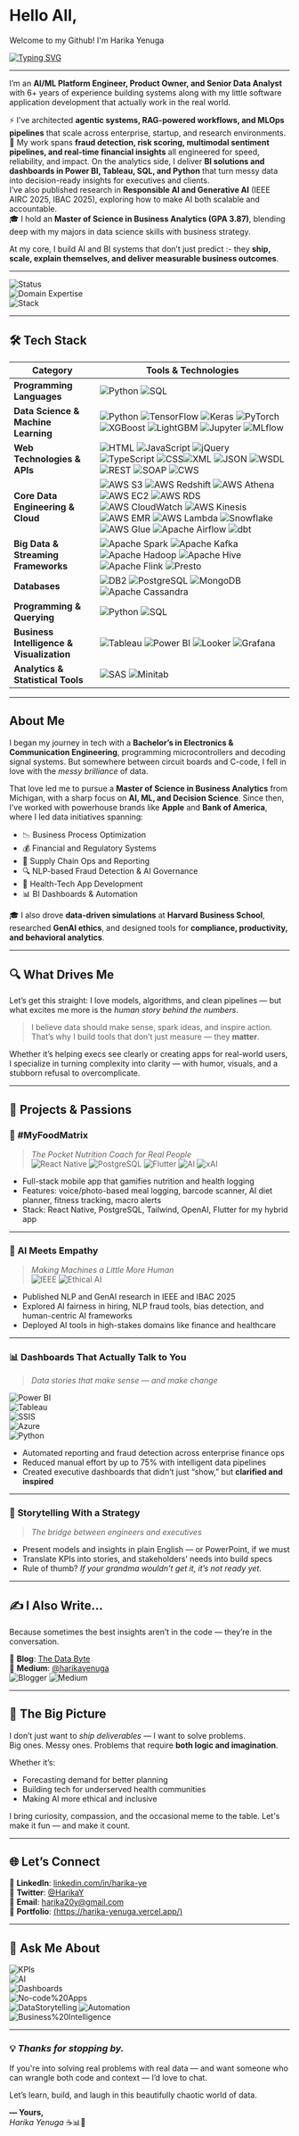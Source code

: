 # Hello All, 

Welcome to my Github! I'm Harika Yenuga  

[![Typing SVG](https://readme-typing-svg.demolab.com?font=Fira+Code&duration=1500&pause=600&width=700&lines=AI%2FML+Platform+Engineer;Data+Product+Owner;Agentic+Systems+Architect;RAG+%26+LLM+Workflow+Builder;MLOps+Pipeline+Engineer;Senior+%26+Data+Analyst+Specialist;BI+%26+Data+Storytelling+Pro)](https://git.io/typing-svg)

---

I’m an **AI/ML Platform Engineer, Product Owner, and Senior Data Analyst** with 6+ years of experience building systems along with my little software application development that actually work in the real world.  

⚡ I’ve architected **agentic systems, RAG-powered workflows, and MLOps pipelines** that scale across enterprise, startup, and research environments.  
🤖 My work spans **fraud detection, risk scoring, multimodal sentiment pipelines, and real-time financial insights** all engineered for speed, reliability, and impact.   On the analytics side, I deliver **BI solutions and dashboards in Power BI, Tableau, SQL, and Python** that turn messy data into decision-ready insights for executives and clients.  
   I’ve also published research in **Responsible AI and Generative AI** (IEEE AIRC 2025, IBAC 2025), exploring how to make AI both scalable and accountable.  
🎓 I hold an **Master of Science in Business Analytics (GPA 3.87)**, blending deep with my majors in data science skills with business strategy.  

At my core, I build AI and BI systems that don’t just predict :- they **ship, scale, explain themselves, and deliver measurable business outcomes**.  


---


![Status](https://img.shields.io/badge/Status-Actively%20Exploring%20Cool%20Problems-brightgreen)  
![Domain Expertise](https://img.shields.io/badge/Domains-Finance%2C%20Healthcare%2C%20Supply%20Chain-blue)  
![Stack](https://img.shields.io/badge/Stack-Python%2C%20SQL%2C%20PowerBI%2C%20Azure%2C%20React%20Native-yellow)

---

## 🛠️ Tech Stack

| **Category**                 | **Tools & Technologies** |
|-----------------------------|---------------------------|
| **Programming Languages**   | ![Python](https://img.shields.io/badge/-Python-3776AB?style=flat-square&logo=python&logoColor=white) ![SQL](https://img.shields.io/badge/-SQL-003B57?style=flat-square)
| **Data Science & Machine Learning** | ![Python](https://img.shields.io/badge/-Python-3776AB?style=flat-square&logo=python&logoColor=white) ![TensorFlow](https://img.shields.io/badge/-TensorFlow-FF6F00?style=flat-square&logo=tensorflow&logoColor=white) ![Keras](https://img.shields.io/badge/-Keras-D00000?style=flat-square&logo=keras&logoColor=white) ![PyTorch](https://img.shields.io/badge/-PyTorch-EE4C2C?style=flat-square&logo=pytorch&logoColor=white) ![XGBoost](https://img.shields.io/badge/-XGBoost-FF9900?style=flat-square) ![LightGBM](https://img.shields.io/badge/-LightGBM-00BFFF?style=flat-square) ![Jupyter](https://img.shields.io/badge/-Jupyter-F37626?style=flat-square&logo=jupyter&logoColor=white) ![MLflow](https://img.shields.io/badge/-MLflow-13AA52?style=flat-square) |
| **Web Technologies & APIs** | ![HTML](https://img.shields.io/badge/-HTML5-E34F26?style=flat-square&logo=html5&logoColor=white) ![JavaScript](https://img.shields.io/badge/-JavaScript-F7DF1E?style=flat-square&logo=javascript&logoColor=black) ![jQuery](https://img.shields.io/badge/-jQuery-0769AD?style=flat-square&logo=jquery&logoColor=white) ![TypeScript](https://img.shields.io/badge/-TypeScript-3178C6?style=flat-square&logo=typescript&logoColor=white) ![CSS](https://img.shields.io/badge/-CSS3-1572B6?style=flat-square&logo=css3&logoColor=white)![XML](https://img.shields.io/badge/-XML-8A2BE2?style=flat-square) ![JSON](https://img.shields.io/badge/-JSON-333333?style=flat-square) ![WSDL](https://img.shields.io/badge/-WSDL-1976d2?style=flat-square) ![REST](https://img.shields.io/badge/-REST-43A047?style=flat-square) ![SOAP](https://img.shields.io/badge/-SOAP-6ec6ff?style=flat-square) ![CWS](https://img.shields.io/badge/-Content_Web_Services-424242?style=flat-square) |
| **Core Data Engineering & Cloud** | ![AWS S3](https://img.shields.io/badge/-AWS_S3-232F3E?style=flat-square&logo=amazonaws&logoColor=white) ![AWS Redshift](https://img.shields.io/badge/-Redshift-8C3AFA?style=flat-square&logo=amazon-redshift&logoColor=white) ![AWS Athena](https://img.shields.io/badge/-Athena-FF9900?style=flat-square&logo=amazonaws&logoColor=white) ![AWS EC2](https://img.shields.io/badge/-EC2-FF9900?style=flat-square&logo=amazonaws&logoColor=white) ![AWS RDS](https://img.shields.io/badge/-RDS-FF9900?style=flat-square&logo=amazonaws&logoColor=white) ![AWS CloudWatch](https://img.shields.io/badge/-CloudWatch-FF9900?style=flat-square&logo=amazonaws&logoColor=white) ![AWS Kinesis](https://img.shields.io/badge/-Kinesis-FF9900?style=flat-square&logo=amazonaws&logoColor=white) ![AWS EMR](https://img.shields.io/badge/-EMR-FF9900?style=flat-square&logo=amazonaws&logoColor=white) ![AWS Lambda](https://img.shields.io/badge/-Lambda-FF9900?style=flat-square&logo=aws-lambda&logoColor=white) ![Snowflake](https://img.shields.io/badge/-Snowflake-29B5E8?style=flat-square&logo=snowflake&logoColor=white) ![AWS Glue](https://img.shields.io/badge/-AWS_Glue-6e5494?style=flat-square) ![Apache Airflow](https://img.shields.io/badge/-Airflow-017CEE?style=flat-square&logo=apache&logoColor=white) ![dbt](https://img.shields.io/badge/-dbt-FF694B?style=flat-square) |
| **Big Data & Streaming Frameworks** | ![Apache Spark](https://img.shields.io/badge/-Spark-E25A1C?style=flat-square&logo=apache-spark&logoColor=white) ![Apache Kafka](https://img.shields.io/badge/-Kafka-231F20?style=flat-square&logo=apachekafka&logoColor=white) ![Apache Hadoop](https://img.shields.io/badge/-Hadoop-66CCFF?style=flat-square&logo=apachehadoop&logoColor=white) ![Apache Hive](https://img.shields.io/badge/-Hive-FF6600?style=flat-square&logo=apachehive&logoColor=white) ![Apache Flink](https://img.shields.io/badge/-Flink-0075C4?style=flat-square&logo=apacheflink&logoColor=white) ![Presto](https://img.shields.io/badge/-Presto-FF6D00?style=flat-square) |
| **Databases** | ![DB2](https://img.shields.io/badge/-DB2-006699?style=flat-square) ![PostgreSQL](https://img.shields.io/badge/-PostgreSQL-336791?style=flat-square&logo=postgresql&logoColor=white) ![MongoDB](https://img.shields.io/badge/-MongoDB-47A248?style=flat-square&logo=mongodb&logoColor=white) ![Apache Cassandra](https://img.shields.io/badge/-Cassandra-1281A6?style=flat-square&logo=apachecassandra&logoColor=white) |
| **Programming & Querying** | ![Python](https://img.shields.io/badge/-Python-3776AB?style=flat-square&logo=python&logoColor=white) ![SQL](https://img.shields.io/badge/-SQL-CC2927?style=flat-square&logo=sql&logoColor=white) |
| **Business Intelligence & Visualization** | ![Tableau](https://img.shields.io/badge/-Tableau-E97627?style=flat-square&logo=tableau&logoColor=white) ![Power BI](https://img.shields.io/badge/-Power_BI-F2C811?style=flat-square&logo=powerbi&logoColor=black) ![Looker](https://img.shields.io/badge/-Looker-4285F4?style=flat-square) ![Grafana](https://img.shields.io/badge/-Grafana-F46800?style=flat-square&logo=grafana&logoColor=white) |
| **Analytics & Statistical Tools** | ![SAS](https://img.shields.io/badge/-SAS-274C77?style=flat-square) ![Minitab](https://img.shields.io/badge/-Minitab-0052CC?style=flat-square) |

---

##  About Me  
I began my journey in tech with a **Bachelor’s in Electronics & Communication Engineering**, programming microcontrollers and decoding signal systems. But somewhere between circuit boards and C-code, I fell in love with the *messy brilliance* of data.

That love led me to pursue a **Master of Science in Business Analytics** from Michigan, with a sharp focus on **AI, ML, and Decision Science**. Since then, I’ve worked with powerhouse brands like **Apple** and **Bank of America**, where I led data initiatives spanning:

- 📉 Business Process Optimization  
- 💰 Financial and Regulatory Systems  
- 🔄 Supply Chain Ops and Reporting  
- 🔍 NLP-based Fraud Detection & AI Governance  
- 📲 Health-Tech App Development  
- 📊 BI Dashboards & Automation

🎓 I also drove **data-driven simulations** at **Harvard Business School**, researched **GenAI ethics**, and designed tools for **compliance, productivity, and behavioral analytics**.

---

## 🔍 What Drives Me  
Let’s get this straight: I love models, algorithms, and clean pipelines — but what excites me more is the *human story behind the numbers*.  

> I believe data should make sense, spark ideas, and inspire action. That’s why I build tools that don’t just measure — they **matter**.

Whether it’s helping execs see clearly or creating apps for real-world users, I specialize in turning complexity into clarity — with humor, visuals, and a stubborn refusal to overcomplicate.

---

## 🚀 Projects & Passions

### 📱 **#MyFoodMatrix**  
> *The Pocket Nutrition Coach for Real People*  
![React Native](https://img.shields.io/badge/Built%20With-React%20Native-blue) ![PostgreSQL](https://img.shields.io/badge/Backend-PostgreSQL-336791) ![Flutter](https://img.shields.io/badge/Flutter-02569B?style=for-the-badge&logo=flutter&logoColor=white)
![AI](https://img.shields.io/badge/AI-GPT%204-purple?style=flat-square&logo=openai&logoColor=white)
> ![xAI](https://img.shields.io/badge/Explainable-AI%20Exploring%20Cool%20Problems-brightgreen)  


- Full-stack mobile app that gamifies nutrition and health logging  
- Features: voice/photo-based meal logging, barcode scanner, AI diet planner, fitness tracking, macro alerts  
- Stack: React Native, PostgreSQL, Tailwind, OpenAI, Flutter for my hybrid app 

---

### 🧠 **AI Meets Empathy**  
> *Making Machines a Little More Human*  
![IEEE](https://img.shields.io/badge/Conference-IEEE%20AIRC%202025-critical) ![Ethical AI](https://img.shields.io/badge/Focus-Ethical%20AI-red)

- Published NLP and GenAI research in IEEE and IBAC 2025  
- Explored AI fairness in hiring, NLP fraud tools, bias detection, and human-centric AI frameworks  
- Deployed AI tools in high-stakes domains like finance and healthcare  

---

### 📊 **Dashboards That Actually Talk to You**  
> *Data stories that make sense — and make change*  

![Power BI](https://img.shields.io/badge/-Power%20BI-F2C811?style=flat-square&logo=power-bi&logoColor=black)  
![Tableau](https://img.shields.io/badge/-Tableau-E97627?style=flat-square&logo=tableau&logoColor=white)  
![SSIS](https://img.shields.io/badge/-SSIS-CC2927?style=flat-square&logo=microsoft-sql-server&logoColor=white)  
![Azure](https://img.shields.io/badge/-Azure-0078D7?style=flat-square&logo=microsoft-azure&logoColor=white)  
![Python](https://img.shields.io/badge/-Python-3776AB?style=flat-square&logo=python&logoColor=white)


- Automated reporting and fraud detection across enterprise finance ops  
- Reduced manual effort by up to 75% with intelligent data pipelines  
- Created executive dashboards that didn’t just “show,” but **clarified and inspired**

---

### 💬 **Storytelling With a Strategy**  
> *The bridge between engineers and executives*  
- Present models and insights in plain English — or PowerPoint, if we must  
- Translate KPIs into stories, and stakeholders’ needs into build specs  
- Rule of thumb? *If your grandma wouldn’t get it, it’s not ready yet.*

---

## ✍️ I Also Write...  
Because sometimes the best insights aren’t in the code — they’re in the conversation.

📝 **Blog**: [The Data Byte](https://thedatabyte.blogspot.com/)  
📖 **Medium**: [@harikayenuga](https://medium.com/@harikayenuga)  
![Blogger](https://img.shields.io/badge/Blogger-Harika-yellow) ![Medium](https://img.shields.io/badge/Medium-Harika%20Yenuga-black)

---

## 🎯 The Big Picture  
I don’t just want to *ship deliverables* — I want to solve problems.  
Big ones. Messy ones. Problems that require **both logic and imagination**.  

Whether it’s:
- Forecasting demand for better planning  
- Building tech for underserved health communities  
- Making AI more ethical and inclusive  

I bring curiosity, compassion, and the occasional meme to the table. Let's make it fun — and make it count.

---

## 🌐 Let’s Connect

📌 **LinkedIn**: [linkedin.com/in/harika-ye](https://www.linkedin.com/in/harika-ye/)  
💬 **Twitter**: [@HarikaY](https://twitter.com/HarikaY)  
📧 **Email**: harika20y@gmail.com  
📁 **Portfolio**: [(https://harika-yenuga.vercel.app/)](#)

---

## 💬 Ask Me About

![KPIs](https://img.shields.io/badge/KPIs-blue?style=flat-square&logoColor=white)  
![AI](https://img.shields.io/badge/AI-purple?style=flat-square&logoColor=white)  
![Dashboards](https://img.shields.io/badge/Dashboards-orange?style=flat-square&logoColor=white)  
![No-code%20Apps](https://img.shields.io/badge/No--code%20Apps-brightgreen?style=flat-square&logoColor=white)  
![DataStorytelling](https://img.shields.io/badge/Data%20Storytelling-teal?style=flat-square&logoColor=white)
![Automation](https://img.shields.io/badge/Automation-darkblue?style=flat-square&logoColor=white)  
![Business%20Intelligence](https://img.shields.io/badge/Business%20Intelligence-gold?style=flat-square&logoColor=white)

---

### 💡 _Thanks for stopping by._  
If you're into solving real problems with real data — and want someone who can wrangle both code and context — I’d love to chat.

Let’s learn, build, and laugh in this beautifully chaotic world of data.

**— Yours,**  
*Harika Yenuga* ☕📊💫
